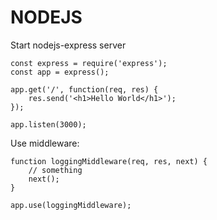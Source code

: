 # NODEJS

Start nodejs-express server

    const express = require('express');
    const app = express();

    app.get('/', function(req, res) {
        res.send('<h1>Hello World</h1>');
    });

    app.listen(3000);

Use middleware:

    function loggingMiddleware(req, res, next) {
        // something
        next();
    }

    app.use(loggingMiddleware);

